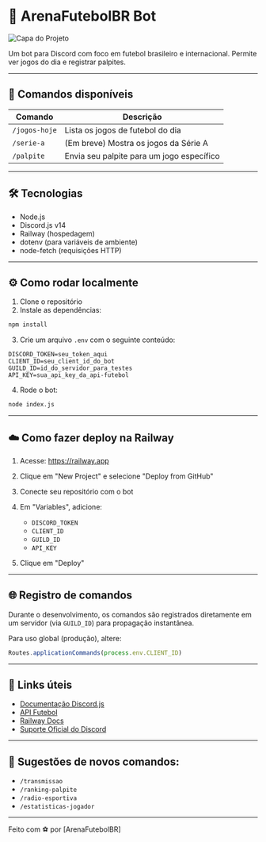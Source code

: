 # 🤖 ArenaFutebolBR Bot

![Capa do Projeto](https://cdn.discordapp.com/attachments/123456789012345678/123456789012345678/capa-bot-arena.png)

Um bot para Discord com foco em futebol brasileiro e internacional. Permite ver jogos do dia e registrar palpites.

---

## 🚀 Comandos disponíveis

| Comando         | Descrição                                                |
|-----------------|-----------------------------------------------------------|
| `/jogos-hoje`   | Lista os jogos de futebol do dia                          |
| `/serie-a`      | (Em breve) Mostra os jogos da Série A                     |
| `/palpite`      | Envia seu palpite para um jogo específico                 |

---

## 🛠️ Tecnologias

- Node.js
- Discord.js v14
- Railway (hospedagem)
- dotenv (para variáveis de ambiente)
- node-fetch (requisições HTTP)

---

## ⚙️ Como rodar localmente

1. Clone o repositório
2. Instale as dependências:

```bash
npm install
```

3. Crie um arquivo `.env` com o seguinte conteúdo:

```env
DISCORD_TOKEN=seu_token_aqui
CLIENT_ID=seu_client_id_do_bot
GUILD_ID=id_do_servidor_para_testes
API_KEY=sua_api_key_da_api-futebol
```

4. Rode o bot:

```bash
node index.js
```

---

## ☁️ Como fazer deploy na Railway

1. Acesse: https://railway.app
2. Clique em "New Project" e selecione "Deploy from GitHub"
3. Conecte seu repositório com o bot
4. Em "Variables", adicione:

   - `DISCORD_TOKEN`
   - `CLIENT_ID`
   - `GUILD_ID`
   - `API_KEY`

5. Clique em "Deploy"

---

## 🌐 Registro de comandos

Durante o desenvolvimento, os comandos são registrados diretamente em um servidor (via `GUILD_ID`) para propagação instantânea.

Para uso global (produção), altere:

```js
Routes.applicationCommands(process.env.CLIENT_ID)
```

---

## 🔗 Links úteis

- [Documentação Discord.js](https://discordjs.guide)
- [API Futebol](https://api-futebol.com.br/)
- [Railway Docs](https://docs.railway.app/)
- [Suporte Oficial do Discord](https://support.discord.com/)

---

## 📩 Sugestões de novos comandos:

- `/transmissao`
- `/ranking-palpite`
- `/radio-esportiva`
- `/estatisticas-jogador`

---

Feito com ⚽ por [ArenaFutebolBR]